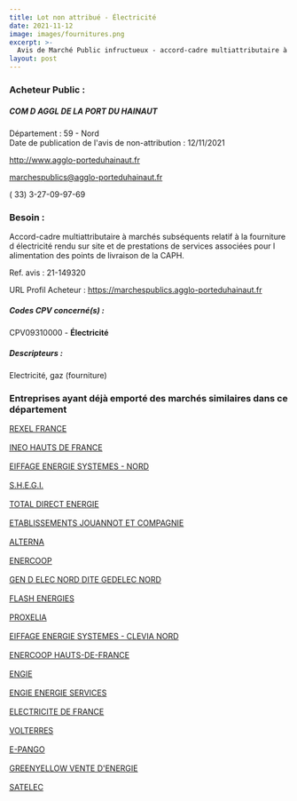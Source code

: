 ```yaml
---
title: Lot non attribué - Électricité
date: 2021-11-12
image: images/fournitures.png
excerpt: >-
  Avis de Marché Public infructueux - accord-cadre multiattributaire à marchés subséquents relatif à la fourniture d'électricité rendu sur site et de prestations de services associées pour l'alimentation des points de livraison de la caph
layout: post
---
```


### Acheteur Public :
##### COM D AGGL DE LA PORT DU HAINAUT
Département : 59 - Nord<br/>
Date de publication de l'avis de non-attribution : 12/11/2021


http://www.agglo-porteduhainaut.fr

marchespublics@agglo-porteduhainaut.fr

( 33) 3-27-09-97-69
### Besoin :

Accord-cadre multiattributaire à marchés subséquents relatif à la fourniture d électricité rendu sur site et de prestations de services associées pour l alimentation des points de livraison de la CAPH.

Ref. avis : 21-149320

URL Profil Acheteur : https://marchespublics.agglo-porteduhainaut.fr

##### Codes CPV concerné(s) :
CPV09310000 - **Électricité** <br/>

##### Descripteurs :
Electricité, gaz (fourniture) <br/>

### Entreprises ayant déjà emporté des marchés similaires dans ce département
<a href="/entreprise-545/siren-309304616">REXEL FRANCE</a><br/><br/>
<a href="/entreprise-552/siren-383870797">INEO HAUTS DE FRANCE</a><br/><br/>
<a href="/entreprise-553/siren-388784928">EIFFAGE ENERGIE SYSTEMES - NORD</a><br/><br/>
<a href="/entreprise-560/siren-438420937">S.H.E.G.I.</a><br/><br/>
<a href="/entreprise-561/siren-442395448">TOTAL DIRECT ENERGIE</a><br/><br/>
<a href="/entreprise-562/siren-445720899">ETABLISSEMENTS JOUANNOT ET COMPAGNIE</a><br/><br/>
<a href="/entreprise-565/siren-483339156">ALTERNA</a><br/><br/>
<a href="/entreprise-565/siren-484223094">ENERCOOP</a><br/><br/>
<a href="/entreprise-565/siren-484808704">GEN D ELEC NORD DITE GEDELEC NORD</a><br/><br/>
<a href="/entreprise-566/siren-492916580">FLASH ENERGIES</a><br/><br/>
<a href="/entreprise-566/siren-493170252">PROXELIA</a><br/><br/>
<a href="/entreprise-570/siren-518137757">EIFFAGE ENERGIE SYSTEMES - CLEVIA NORD</a><br/><br/>
<a href="/entreprise-572/siren-534086590">ENERCOOP HAUTS-DE-FRANCE</a><br/><br/>
<a href="/entreprise-572/siren-542107651">ENGIE</a><br/><br/>
<a href="/entreprise-572/siren-552046955">ENGIE ENERGIE SERVICES</a><br/><br/>
<a href="/entreprise-572/siren-552081317">ELECTRICITE DE FRANCE</a><br/><br/>
<a href="/entreprise-575/siren-789740768">VOLTERRES</a><br/><br/>
<a href="/entreprise-578/siren-817840762">E-PANGO</a><br/><br/>
<a href="/entreprise-579/siren-820881720">GREENYELLOW VENTE D'ENERGIE</a><br/><br/>
<a href="/entreprise-582/siren-971201546">SATELEC</a><br/><br/>
